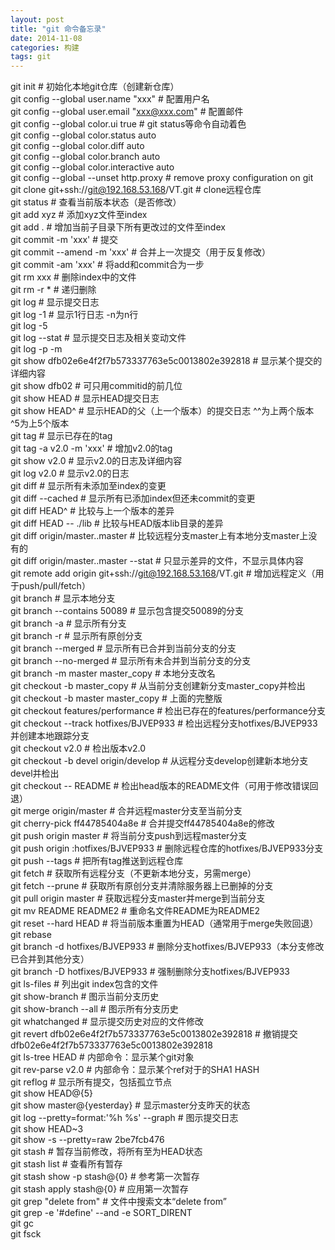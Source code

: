 ```yaml
---
layout: post
title: "git 命令备忘录"
date: 2014-11-08
categories: 构建
tags: git
---
```


git init                                                  # 初始化本地git仓库（创建新仓库）<br/>
git config --global user.name "xxx"                       # 配置用户名<br/>
git config --global user.email "xxx@xxx.com"              # 配置邮件<br/>
git config --global color.ui true                         # git status等命令自动着色<br/>
git config --global color.status auto<br/>
git config --global color.diff auto<br/>
git config --global color.branch auto<br/>
git config --global color.interactive auto<br/>
git config --global --unset http.proxy                    # remove  proxy configuration on git<br/>
git clone git+ssh://git@192.168.53.168/VT.git             # clone远程仓库<br/>
git status                                                # 查看当前版本状态（是否修改）<br/>
git add xyz                                               # 添加xyz文件至index<br/>
git add .                                                 # 增加当前子目录下所有更改过的文件至index<br/>
git commit -m 'xxx'                                       # 提交<br/>
git commit --amend -m 'xxx'                               # 合并上一次提交（用于反复修改）<br/>
git commit -am 'xxx'                                      # 将add和commit合为一步<br/>
git rm xxx                                                # 删除index中的文件<br/>
git rm -r *                                               # 递归删除<br/>
git log                                                   # 显示提交日志<br/>
git log -1                                                # 显示1行日志 -n为n行<br/>
git log -5<br/>
git log --stat                                            # 显示提交日志及相关变动文件<br/>
git log -p -m<br/>
git show dfb02e6e4f2f7b573337763e5c0013802e392818         # 显示某个提交的详细内容<br/>
git show dfb02                                            # 可只用commitid的前几位<br/>
git show HEAD                                             # 显示HEAD提交日志<br/>
git show HEAD^                                            # 显示HEAD的父（上一个版本）的提交日志 ^^为上两个版本 ^5为上5个版本<br/>
git tag                                                   # 显示已存在的tag<br/>
git tag -a v2.0 -m 'xxx'                                  # 增加v2.0的tag<br/>
git show v2.0                                             # 显示v2.0的日志及详细内容<br/>
git log v2.0                                              # 显示v2.0的日志<br/>
git diff                                                  # 显示所有未添加至index的变更<br/>
git diff --cached                                         # 显示所有已添加index但还未commit的变更<br/>
git diff HEAD^                                            # 比较与上一个版本的差异<br/>
git diff HEAD -- ./lib                                    # 比较与HEAD版本lib目录的差异<br/>
git diff origin/master..master                            # 比较远程分支master上有本地分支master上没有的<br/>
git diff origin/master..master --stat                     # 只显示差异的文件，不显示具体内容<br/>
git remote add origin git+ssh://git@192.168.53.168/VT.git # 增加远程定义（用于push/pull/fetch）<br/>
git branch                                                # 显示本地分支<br/>
git branch --contains 50089                               # 显示包含提交50089的分支<br/>
git branch -a                                             # 显示所有分支<br/>
git branch -r                                             # 显示所有原创分支<br/>
git branch --merged                                       # 显示所有已合并到当前分支的分支<br/>
git branch --no-merged                                    # 显示所有未合并到当前分支的分支<br/>
git branch -m master master_copy                          # 本地分支改名<br/>
git checkout -b master_copy                               # 从当前分支创建新分支master_copy并检出<br/>
git checkout -b master master_copy                        # 上面的完整版<br/>
git checkout features/performance                         # 检出已存在的features/performance分支<br/>
git checkout --track hotfixes/BJVEP933                    # 检出远程分支hotfixes/BJVEP933并创建本地跟踪分支<br/>
git checkout v2.0                                         # 检出版本v2.0<br/>
git checkout -b devel origin/develop                      # 从远程分支develop创建新本地分支devel并检出<br/>
git checkout -- README                                    # 检出head版本的README文件（可用于修改错误回退）<br/>
git merge origin/master                                   # 合并远程master分支至当前分支<br/>
git cherry-pick ff44785404a8e                             # 合并提交ff44785404a8e的修改<br/>
git push origin master                                    # 将当前分支push到远程master分支<br/>
git push origin :hotfixes/BJVEP933                        # 删除远程仓库的hotfixes/BJVEP933分支<br/>
git push --tags                                           # 把所有tag推送到远程仓库<br/>
git fetch                                                 # 获取所有远程分支（不更新本地分支，另需merge）<br/>
git fetch --prune                                         # 获取所有原创分支并清除服务器上已删掉的分支<br/>
git pull origin master                                    # 获取远程分支master并merge到当前分支<br/>
git mv README README2                                     # 重命名文件README为README2<br/>
git reset --hard HEAD                                     # 将当前版本重置为HEAD（通常用于merge失败回退）<br/>
git rebase<br/>
git branch -d hotfixes/BJVEP933                           # 删除分支hotfixes/BJVEP933（本分支修改已合并到其他分支）<br/>
git branch -D hotfixes/BJVEP933                           # 强制删除分支hotfixes/BJVEP933<br/>
git ls-files                                              # 列出git index包含的文件<br/>
git show-branch                                           # 图示当前分支历史<br/>
git show-branch --all                                     # 图示所有分支历史<br/>
git whatchanged                                           # 显示提交历史对应的文件修改<br/>
git revert dfb02e6e4f2f7b573337763e5c0013802e392818       # 撤销提交dfb02e6e4f2f7b573337763e5c0013802e392818<br/>
git ls-tree HEAD                                          # 内部命令：显示某个git对象<br/>
git rev-parse v2.0                                        # 内部命令：显示某个ref对于的SHA1 HASH<br/>
git reflog                                                # 显示所有提交，包括孤立节点<br/>
git show HEAD@{5}<br/>
git show master@{yesterday}                               # 显示master分支昨天的状态<br/>
git log --pretty=format:'%h %s' --graph                   # 图示提交日志<br/>
git show HEAD~3<br/>
git show -s --pretty=raw 2be7fcb476<br/>
git stash                                                 # 暂存当前修改，将所有至为HEAD状态<br/>
git stash list                                            # 查看所有暂存<br/>
git stash show -p stash@{0}                               # 参考第一次暂存<br/>
git stash apply stash@{0}                                 # 应用第一次暂存<br/>
git grep "delete from"                                    # 文件中搜索文本“delete from”<br/>
git grep -e '#define' --and -e SORT_DIRENT<br/>
git gc<br/>
git fsck